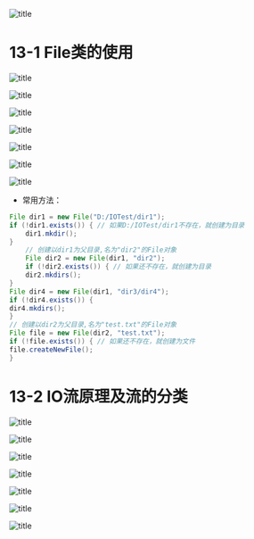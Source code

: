 ![title](https://raw.githubusercontent.com/XJZ-0707/imge/master/gitnote/2019/10/10/io01-1570703965030.jpg)

# 13-1 File类的使用
![title](https://raw.githubusercontent.com/XJZ-0707/imge/master/gitnote/2019/10/10/file01-1570710563782.jpg)

![title](https://raw.githubusercontent.com/XJZ-0707/imge/master/gitnote/2019/10/10/file02-1570710607331.jpg)

![title](https://raw.githubusercontent.com/XJZ-0707/imge/master/gitnote/2019/10/10/file03-1570710721643.jpg)

![title](https://raw.githubusercontent.com/XJZ-0707/imge/master/gitnote/2019/10/10/file04-1570710779121.jpg)

![title](https://raw.githubusercontent.com/XJZ-0707/imge/master/gitnote/2019/10/10/file05-1570710808447.jpg)

![title](https://raw.githubusercontent.com/XJZ-0707/imge/master/gitnote/2019/10/10/file06-1570710902567.jpg)

![title](https://raw.githubusercontent.com/XJZ-0707/imge/master/gitnote/2019/10/10/file07-1570711085444.jpg)

* 常用方法：
```java
File dir1 = new File("D:/IOTest/dir1");
if (!dir1.exists()) { // 如果D:/IOTest/dir1不存在，就创建为目录
	dir1.mkdir();
}
	// 创建以dir1为父目录,名为"dir2"的File对象
	File dir2 = new File(dir1, "dir2");
	if (!dir2.exists()) { // 如果还不存在，就创建为目录
	dir2.mkdirs();
}
File dir4 = new File(dir1, "dir3/dir4");
if (!dir4.exists()) {
dir4.mkdirs();
}
// 创建以dir2为父目录,名为"test.txt"的File对象
File file = new File(dir2, "test.txt");
if (!file.exists()) { // 如果还不存在，就创建为文件
file.createNewFile();
}

```









# 13-2 IO流原理及流的分类
![title](https://raw.githubusercontent.com/XJZ-0707/imge/master/gitnote/2019/10/10/io02-1570704072922.jpg)

![title](https://raw.githubusercontent.com/XJZ-0707/imge/master/gitnote/2019/10/10/io03-1570704093292.jpg)

![title](https://raw.githubusercontent.com/XJZ-0707/imge/master/gitnote/2019/10/10/io04-1570704124808.jpg)

![title](https://raw.githubusercontent.com/XJZ-0707/imge/master/gitnote/2019/10/10/io05-1570704167667.jpg)

![title](https://raw.githubusercontent.com/XJZ-0707/imge/master/gitnote/2019/10/10/io06-1570704194412.jpg)

![title](https://raw.githubusercontent.com/XJZ-0707/imge/master/gitnote/2019/10/10/io07-1570704245008.jpg)

![title](https://raw.githubusercontent.com/XJZ-0707/imge/master/gitnote/2019/10/10/io08-1570704272235.jpg)
